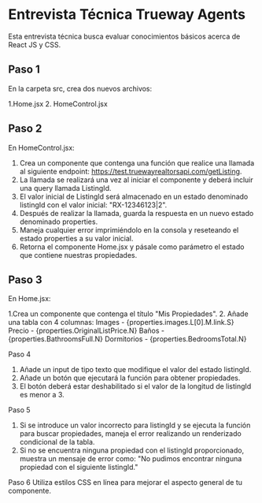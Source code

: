 # Entrevista Técnica Trueway Agents
Esta entrevista técnica busca evaluar conocimientos básicos acerca de React JS y CSS.

## Paso 1
En la carpeta src, crea dos nuevos archivos:

1.Home.jsx
2. HomeControl.jsx

## Paso 2
En HomeControl.jsx:

1. Crea un componente que contenga una función que realice una llamada al siguiente endpoint: https://test.truewayrealtorsapi.com/getListing.
2. La llamada se realizará una vez al iniciar el componente y deberá incluir una query llamada ListingId.
3. El valor inicial de ListingId será almacenado en un estado denominado listingId con el valor inicial: "RX-12346123|2".
4. Después de realizar la llamada, guarda la respuesta en un nuevo estado denominado properties.
5. Maneja cualquier error imprimiéndolo en la consola y reseteando el estado properties a su valor inicial.
6. Retorna el componente Home.jsx y pásale como parámetro el estado que contiene nuestras propiedades.

## Paso 3
En Home.jsx:

1.Crea un componente que contenga el título "Mis Propiedades".
2. Añade una tabla con 4 columnas:
Images - {properties.images.L[0].M.link.S}
Precio - {properties.OriginalListPrice.N}
Baños - {properties.BathroomsFull.N}
Dormitorios - {properties.BedroomsTotal.N}

Paso 4
1. Añade un input de tipo texto que modifique el valor del estado listingId.
2. Añade un botón que ejecutará la función para obtener propiedades.
3. El botón deberá estar deshabilitado si el valor de la longitud de listingId es menor a 3.

Paso 5
1. Si se introduce un valor incorrecto para listingId y se ejecuta la función para buscar propiedades, maneja el error realizando un renderizado condicional de la tabla.
2. Si no se encuentra ninguna propiedad con el listingId proporcionado, muestra un mensaje de error como: "No pudimos encontrar ninguna propiedad con el siguiente listingId."
   
Paso 6
Utiliza estilos CSS en línea para mejorar el aspecto general de tu componente.

